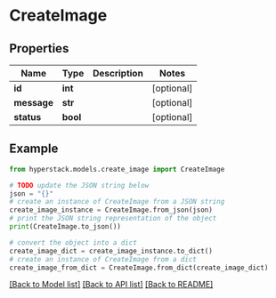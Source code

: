 # CreateImage


## Properties

Name | Type | Description | Notes
------------ | ------------- | ------------- | -------------
**id** | **int** |  | [optional] 
**message** | **str** |  | [optional] 
**status** | **bool** |  | [optional] 

## Example

```python
from hyperstack.models.create_image import CreateImage

# TODO update the JSON string below
json = "{}"
# create an instance of CreateImage from a JSON string
create_image_instance = CreateImage.from_json(json)
# print the JSON string representation of the object
print(CreateImage.to_json())

# convert the object into a dict
create_image_dict = create_image_instance.to_dict()
# create an instance of CreateImage from a dict
create_image_from_dict = CreateImage.from_dict(create_image_dict)
```
[[Back to Model list]](../README.md#documentation-for-models) [[Back to API list]](../README.md#documentation-for-api-endpoints) [[Back to README]](../README.md)


